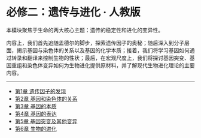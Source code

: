 # 必修二：遗传与进化 · 人教版

本模块聚焦于生命的两大核心主题：遗传的稳定性和进化的变异性。

内容上，我们首先追随孟德尔的脚步，探索遗传因子的奥秘；随后深入到分子层面，揭示基因与染色体的关系以及基因的化学本质；接着，我们将学习基因如何通过转录和翻译来控制生物的性状；最后，在宏观尺度上，我们将探讨基因突变、基因重组和染色体变异如何为生物进化提供原材料，并了解现代生物进化理论的主要内容。

---

*   [第1章 遗传因子的发现](./r2-ch1-discovery-of-heredity-factors.md)
*   [第2章 基因和染色体的关系](./r2-ch2-gene-and-chromosome-relationship.md)
*   [第3章 基因的本质](./r2-ch3-nature-of-the-gene.md)
*   [第4章 基因的表达](./r2-ch4-gene-expression.md)
*   [第5章 基因突变及其他变异](./r2-ch5-gene-mutation-and-other-variations.md)
*   [第6章 生物的进化](./r2-ch6-evolution-of-life.md)